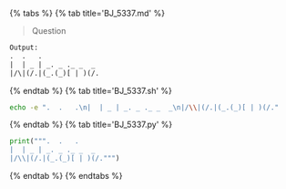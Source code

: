 {% tabs %}
{% tab title='BJ_5337.md' %}

> Question

```txt
Output:
.  .   .
|  | _ | _. _ ._ _  _
|/\|(/.|(_.(_)[ | )(/.
```

{% endtab %}
{% tab title='BJ_5337.sh' %}

```sh
echo -e ".  .   .\n|  | _ | _. _ ._ _  _\n|/\\|(/.|(_.(_)[ | )(/."
```

{% endtab %}
{% tab title='BJ_5337.py' %}

```py
print(""".  .   .
|  | _ | _. _ ._ _  _
|/\\|(/.|(_.(_)[ | )(/.""")
```

{% endtab %}
{% endtabs %}
